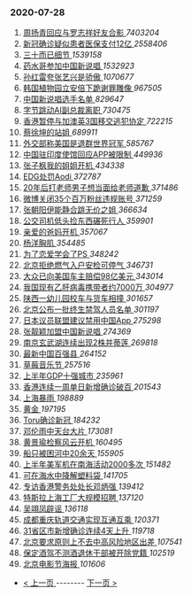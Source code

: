 ### 2020-07-28 
1. [ 周扬青回应与罗志祥好友合影 ](https://s.weibo.com/weibo?q=%23%E5%91%A8%E6%89%AC%E9%9D%92%E5%9B%9E%E5%BA%94%E4%B8%8E%E7%BD%97%E5%BF%97%E7%A5%A5%E5%A5%BD%E5%8F%8B%E5%90%88%E5%BD%B1%23&Refer=top) *7403204*
1. [ 新冠确诊疑似患者医保支付12亿 ](https://s.weibo.com/weibo?q=%23%E6%96%B0%E5%86%A0%E7%A1%AE%E8%AF%8A%E7%96%91%E4%BC%BC%E6%82%A3%E8%80%85%E5%8C%BB%E4%BF%9D%E6%94%AF%E4%BB%9812%E4%BA%BF%23&Refer=top) *2558406*
1. [ 三十而已细节 ](https://s.weibo.com/weibo?q=%E4%B8%89%E5%8D%81%E8%80%8C%E5%B7%B2%E7%BB%86%E8%8A%82&Refer=top) *1539158*
1. [ 药水哥参加中国新说唱 ](https://s.weibo.com/weibo?q=%23%E8%8D%AF%E6%B0%B4%E5%93%A5%E5%8F%82%E5%8A%A0%E4%B8%AD%E5%9B%BD%E6%96%B0%E8%AF%B4%E5%94%B1%23&Refer=top) *1532923*
1. [ 孙红雷夸张艺兴是骄傲 ](https://s.weibo.com/weibo?q=%23%E5%AD%99%E7%BA%A2%E9%9B%B7%E5%A4%B8%E5%BC%A0%E8%89%BA%E5%85%B4%E6%98%AF%E9%AA%84%E5%82%B2%23&Refer=top) *1070677*
1. [ 韩国植物园立安倍下跪谢罪雕像 ](https://s.weibo.com/weibo?q=%23%E9%9F%A9%E5%9B%BD%E6%A4%8D%E7%89%A9%E5%9B%AD%E7%AB%8B%E5%AE%89%E5%80%8D%E4%B8%8B%E8%B7%AA%E8%B0%A2%E7%BD%AA%E9%9B%95%E5%83%8F%23&Refer=top) *967505*
1. [ 中国新说唱选手名单 ](https://s.weibo.com/weibo?q=%23%E4%B8%AD%E5%9B%BD%E6%96%B0%E8%AF%B4%E5%94%B1%E9%80%89%E6%89%8B%E5%90%8D%E5%8D%95%23&Refer=top) *829647*
1. [ 字节跳动AI副总裁离职 ](https://s.weibo.com/weibo?q=%23%E5%AD%97%E8%8A%82%E8%B7%B3%E5%8A%A8AI%E5%89%AF%E6%80%BB%E8%A3%81%E7%A6%BB%E8%81%8C%23&Refer=top) *730475*
1. [ 香港暂停与加澳英3国移交逃犯协定 ](https://s.weibo.com/weibo?q=%23%E9%A6%99%E6%B8%AF%E6%9A%82%E5%81%9C%E4%B8%8E%E5%8A%A0%E6%BE%B3%E8%8B%B13%E5%9B%BD%E7%A7%BB%E4%BA%A4%E9%80%83%E7%8A%AF%E5%8D%8F%E5%AE%9A%23&Refer=top) *722215*
1. [ 蔡徐坤的站姐 ](https://s.weibo.com/weibo?q=%23%E8%94%A1%E5%BE%90%E5%9D%A4%E7%9A%84%E7%AB%99%E5%A7%90%23&Refer=top) *689911*
1. [ 外交部称美国是退群世界冠军 ](https://s.weibo.com/weibo?q=%23%E5%A4%96%E4%BA%A4%E9%83%A8%E7%A7%B0%E7%BE%8E%E5%9B%BD%E6%98%AF%E9%80%80%E7%BE%A4%E4%B8%96%E7%95%8C%E5%86%A0%E5%86%9B%23&Refer=top) *585767*
1. [ 中国驻印度使馆回应APP被限制 ](https://s.weibo.com/weibo?q=%23%E4%B8%AD%E5%9B%BD%E9%A9%BB%E5%8D%B0%E5%BA%A6%E4%BD%BF%E9%A6%86%E5%9B%9E%E5%BA%94APP%E8%A2%AB%E9%99%90%E5%88%B6%23&Refer=top) *449936*
1. [ 张子枫我的姐姐开机 ](https://s.weibo.com/weibo?q=%23%E5%BC%A0%E5%AD%90%E6%9E%AB%E6%88%91%E7%9A%84%E5%A7%90%E5%A7%90%E5%BC%80%E6%9C%BA%23&Refer=top) *434338*
1. [ EDG处罚Aodi ](https://s.weibo.com/weibo?q=%23EDG%E5%A4%84%E7%BD%9AAodi%23&Refer=top) *372787*
1. [ 20年后打老师男子想当面给老师道歉 ](https://s.weibo.com/weibo?q=20%E5%B9%B4%E5%90%8E%E6%89%93%E8%80%81%E5%B8%88%E7%94%B7%E5%AD%90%E6%83%B3%E5%BD%93%E9%9D%A2%E7%BB%99%E8%80%81%E5%B8%88%E9%81%93%E6%AD%89&Refer=top) *371486*
1. [ 微博关闭35个百万粉丝违规账号 ](https://s.weibo.com/weibo?q=%23%E5%BE%AE%E5%8D%9A%E5%85%B3%E9%97%AD35%E4%B8%AA%E7%99%BE%E4%B8%87%E7%B2%89%E4%B8%9D%E8%BF%9D%E8%A7%84%E8%B4%A6%E5%8F%B7%23&Refer=top) *371259*
1. [ 张朝阳伊能静合跳无价之姐 ](https://s.weibo.com/weibo?q=%23%E5%BC%A0%E6%9C%9D%E9%98%B3%E4%BC%8A%E8%83%BD%E9%9D%99%E5%90%88%E8%B7%B3%E6%97%A0%E4%BB%B7%E4%B9%8B%E5%A7%90%23&Refer=top) *366634*
1. [ 公交司机低头捡东西碾死行人 ](https://s.weibo.com/weibo?q=%23%E5%85%AC%E4%BA%A4%E5%8F%B8%E6%9C%BA%E4%BD%8E%E5%A4%B4%E6%8D%A1%E4%B8%9C%E8%A5%BF%E7%A2%BE%E6%AD%BB%E8%A1%8C%E4%BA%BA%23&Refer=top) *359901*
1. [ 亲爱的爸妈开机 ](https://s.weibo.com/weibo?q=%23%E4%BA%B2%E7%88%B1%E7%9A%84%E7%88%B8%E5%A6%88%E5%BC%80%E6%9C%BA%23&Refer=top) *357067*
1. [ 杨洋胸肌 ](https://s.weibo.com/weibo?q=%23%E6%9D%A8%E6%B4%8B%E8%83%B8%E8%82%8C%23&Refer=top) *354485*
1. [ 为了恋爱学会了PS ](https://s.weibo.com/weibo?q=%23%E4%B8%BA%E4%BA%86%E6%81%8B%E7%88%B1%E5%AD%A6%E4%BC%9A%E4%BA%86PS%23&Refer=top) *348242*
1. [ 北京拒绝燃气入户安检可停气 ](https://s.weibo.com/weibo?q=%E5%8C%97%E4%BA%AC%E6%8B%92%E7%BB%9D%E7%87%83%E6%B0%94%E5%85%A5%E6%88%B7%E5%AE%89%E6%A3%80%E5%8F%AF%E5%81%9C%E6%B0%94&Refer=top) *346731*
1. [ 大众已向美国车主赔偿98亿美元 ](https://s.weibo.com/weibo?q=%23%E5%A4%A7%E4%BC%97%E5%B7%B2%E5%90%91%E7%BE%8E%E5%9B%BD%E8%BD%A6%E4%B8%BB%E8%B5%94%E5%81%BF98%E4%BA%BF%E7%BE%8E%E5%85%83%23&Refer=top) *343014*
1. [ 我国现有乙肝病毒携带者约7000万 ](https://s.weibo.com/weibo?q=%23%E6%88%91%E5%9B%BD%E7%8E%B0%E6%9C%89%E4%B9%99%E8%82%9D%E7%97%85%E6%AF%92%E6%90%BA%E5%B8%A6%E8%80%85%E7%BA%A67000%E4%B8%87%23&Refer=top) *304977*
1. [ 陕西一幼儿园校车与货车相撞 ](https://s.weibo.com/weibo?q=%23%E9%99%95%E8%A5%BF%E4%B8%80%E5%B9%BC%E5%84%BF%E5%9B%AD%E6%A0%A1%E8%BD%A6%E4%B8%8E%E8%B4%A7%E8%BD%A6%E7%9B%B8%E6%92%9E%23&Refer=top) *301657*
1. [ 北京公布一批终生禁驾人员名单 ](https://s.weibo.com/weibo?q=%E5%8C%97%E4%BA%AC%E5%85%AC%E5%B8%83%E4%B8%80%E6%89%B9%E7%BB%88%E7%94%9F%E7%A6%81%E9%A9%BE%E4%BA%BA%E5%91%98%E5%90%8D%E5%8D%95&Refer=top) *301197*
1. [ 日本议员联盟建议禁用中国App ](https://s.weibo.com/weibo?q=%23%E6%97%A5%E6%9C%AC%E8%AE%AE%E5%91%98%E8%81%94%E7%9B%9F%E5%BB%BA%E8%AE%AE%E7%A6%81%E7%94%A8%E4%B8%AD%E5%9B%BDApp%23&Refer=top) *275298*
1. [ 张靓颖加盟中国新说唱 ](https://s.weibo.com/weibo?q=%23%E5%BC%A0%E9%9D%93%E9%A2%96%E5%8A%A0%E7%9B%9F%E4%B8%AD%E5%9B%BD%E6%96%B0%E8%AF%B4%E5%94%B1%23&Refer=top) *274369*
1. [ 南京玄武湖连续出现2株并蒂莲 ](https://s.weibo.com/weibo?q=%23%E5%8D%97%E4%BA%AC%E7%8E%84%E6%AD%A6%E6%B9%96%E8%BF%9E%E7%BB%AD%E5%87%BA%E7%8E%B02%E6%A0%AA%E5%B9%B6%E8%92%82%E8%8E%B2%23&Refer=top) *269818*
1. [ 最新中国百强县 ](https://s.weibo.com/weibo?q=%E6%9C%80%E6%96%B0%E4%B8%AD%E5%9B%BD%E7%99%BE%E5%BC%BA%E5%8E%BF&Refer=top) *264152*
1. [ 草莓音乐节 ](https://s.weibo.com/weibo?q=%E8%8D%89%E8%8E%93%E9%9F%B3%E4%B9%90%E8%8A%82&Refer=top) *257516*
1. [ 上半年GDP十强城市 ](https://s.weibo.com/weibo?q=%23%E4%B8%8A%E5%8D%8A%E5%B9%B4GDP%E5%8D%81%E5%BC%BA%E5%9F%8E%E5%B8%82%23&Refer=top) *235961*
1. [ 香港连续一周单日新增确诊破百 ](https://s.weibo.com/weibo?q=%E9%A6%99%E6%B8%AF%E8%BF%9E%E7%BB%AD%E4%B8%80%E5%91%A8%E5%8D%95%E6%97%A5%E6%96%B0%E5%A2%9E%E7%A1%AE%E8%AF%8A%E7%A0%B4%E7%99%BE&Refer=top) *201543*
1. [ 上海暴雨 ](https://s.weibo.com/weibo?q=%23%E4%B8%8A%E6%B5%B7%E6%9A%B4%E9%9B%A8%23&Refer=top) *198889*
1. [ 黄金 ](https://s.weibo.com/weibo?q=%E9%BB%84%E9%87%91&Refer=top) *197195*
1. [ Toru确诊新冠 ](https://s.weibo.com/weibo?q=%23Toru%E7%A1%AE%E8%AF%8A%E6%96%B0%E5%86%A0%23&Refer=top) *184232*
1. [ 邓伦雨中天台大片 ](https://s.weibo.com/weibo?q=%23%E9%82%93%E4%BC%A6%E9%9B%A8%E4%B8%AD%E5%A4%A9%E5%8F%B0%E5%A4%A7%E7%89%87%23&Refer=top) *173081*
1. [ 黄景瑜检察风云开机 ](https://s.weibo.com/weibo?q=%23%E9%BB%84%E6%99%AF%E7%91%9C%E6%A3%80%E5%AF%9F%E9%A3%8E%E4%BA%91%E5%BC%80%E6%9C%BA%23&Refer=top) *160495*
1. [ 船只被困河中20余天 ](https://s.weibo.com/weibo?q=%E8%88%B9%E5%8F%AA%E8%A2%AB%E5%9B%B0%E6%B2%B3%E4%B8%AD20%E4%BD%99%E5%A4%A9&Refer=top) *155905*
1. [ 上半年美军机在南海活动2000多次 ](https://s.weibo.com/weibo?q=%E4%B8%8A%E5%8D%8A%E5%B9%B4%E7%BE%8E%E5%86%9B%E6%9C%BA%E5%9C%A8%E5%8D%97%E6%B5%B7%E6%B4%BB%E5%8A%A82000%E5%A4%9A%E6%AC%A1&Refer=top) *151482*
1. [ 可在海水中降解塑料袋 ](https://s.weibo.com/weibo?q=%23%E5%8F%AF%E5%9C%A8%E6%B5%B7%E6%B0%B4%E4%B8%AD%E9%99%8D%E8%A7%A3%E5%A1%91%E6%96%99%E8%A2%8B%23&Refer=top) *141705*
1. [ 专访香港警务处处长邓炳强 ](https://s.weibo.com/weibo?q=%E4%B8%93%E8%AE%BF%E9%A6%99%E6%B8%AF%E8%AD%A6%E5%8A%A1%E5%A4%84%E5%A4%84%E9%95%BF%E9%82%93%E7%82%B3%E5%BC%BA&Refer=top) *139412*
1. [ 特斯拉上海工厂大规模招聘 ](https://s.weibo.com/weibo?q=%E7%89%B9%E6%96%AF%E6%8B%89%E4%B8%8A%E6%B5%B7%E5%B7%A5%E5%8E%82%E5%A4%A7%E8%A7%84%E6%A8%A1%E6%8B%9B%E8%81%98&Refer=top) *137120*
1. [ 吴翊凤辟谣 ](https://s.weibo.com/weibo?q=%23%E5%90%B4%E7%BF%8A%E5%87%A4%E8%BE%9F%E8%B0%A3%23&Refer=top) *136118*
1. [ 成都重庆轨道交通实现互通互乘 ](https://s.weibo.com/weibo?q=%E6%88%90%E9%83%BD%E9%87%8D%E5%BA%86%E8%BD%A8%E9%81%93%E4%BA%A4%E9%80%9A%E5%AE%9E%E7%8E%B0%E4%BA%92%E9%80%9A%E4%BA%92%E4%B9%98&Refer=top) *120371*
1. [ 31省区市新增确诊连续4天上升 ](https://s.weibo.com/weibo?q=%2331%E7%9C%81%E5%8C%BA%E5%B8%82%E6%96%B0%E5%A2%9E%E7%A1%AE%E8%AF%8A%E8%BF%9E%E7%BB%AD4%E5%A4%A9%E4%B8%8A%E5%8D%87%23&Refer=top) *119718*
1. [ 北京要求原则上不去中高风险地区出差 ](https://s.weibo.com/weibo?q=%E5%8C%97%E4%BA%AC%E8%A6%81%E6%B1%82%E5%8E%9F%E5%88%99%E4%B8%8A%E4%B8%8D%E5%8E%BB%E4%B8%AD%E9%AB%98%E9%A3%8E%E9%99%A9%E5%9C%B0%E5%8C%BA%E5%87%BA%E5%B7%AE&Refer=top) *107541*
1. [ 保定酒驾不测酒退休干部被开除党籍 ](https://s.weibo.com/weibo?q=%23%E4%BF%9D%E5%AE%9A%E9%85%92%E9%A9%BE%E4%B8%8D%E6%B5%8B%E9%85%92%E9%80%80%E4%BC%91%E5%B9%B2%E9%83%A8%E8%A2%AB%E5%BC%80%E9%99%A4%E5%85%9A%E7%B1%8D%23&Refer=top) *102519*
1. [ 北京电影节海报 ](https://s.weibo.com/weibo?q=%23%E5%8C%97%E4%BA%AC%E7%94%B5%E5%BD%B1%E8%8A%82%E6%B5%B7%E6%8A%A5%23&Refer=top) *101606* 

- [ < 上一页 ](https://github.com/able8/weibo-hot-record/blob/master/2020-07-27.md) -------- [ 下一页 > ](https://github.com/able8/weibo-hot-record/blob/master/2020-07-29.md)